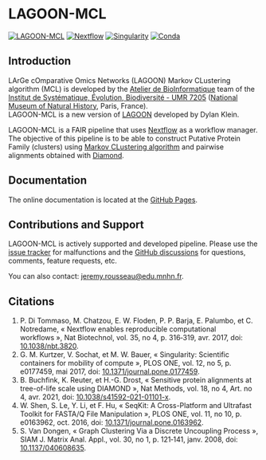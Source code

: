 # LAGOON-MCL

[![LAGOON-MCL](https://img.shields.io/badge/LAGOON--MCL-v1.0.0-red?labelColor=000000)](https://jroussea.github.io/LAGOON-MCL/)
[![Nextflow](https://img.shields.io/badge/nextflow_DSL2-%E2%89%A5_2.10.0-23aa62?labelColor=000000)](https://www.nextflow.io/)
[![Singularity](https://img.shields.io/badge/run_with-singularity-1d355c?labelColor=000000)](https://sylabs.io/singularity/)
[![Conda](https://img.shields.io/badge/run_with-conda-3eb049?logo=anaconda&labelColor=000000)](https://docs.conda.io/projects/conda/en/stable/)

## Introduction

LArGe cOmparative Omics Networks (LAGOON) Markov CLustering algorithm (MCL) is developed by the [Atelier de BioInformatique](https://bioinfo.mnhn.fr/abi/presentation.FR.html?target=_blank) team of the [Institut de Systématique, Évolution, Biodiversité - UMR 7205](https://isyeb.mnhn.fr/fr?target=_blank) ([National Museum of Natural History](https://www.mnhn.fr/fr?target=_blank), Paris, France).\
LAGOON-MCL is a new version of [LAGOON](https://github.com/Dylkln/LAGOON.git?target="_blank") developed by Dylan Klein.

LAGOON-MCL is a FAIR pipeline that uses [Nextflow](https://www.nextflow.io/?target=_blank) as a workflow manager.\
The objective of this pipeline is to be able to construct Putative Protein Family (clusters) using [Markov CLustering algorithm](https://github.com/micans/mcl?target=_blank) and pairwise alignments obtained with [Diamond](https://github.com/bbuchfink/diamond?target=_blank).

## Documentation

The online documentation is located at the [GitHub Pages](https://jroussea.github.io/LAGOON-MCL/?target=_blank).

## Contributions and Support

LAGOON-MCL is actively supported and developed pipeline. Please use the [issue tracker](https://github.com/jroussea/LAGOON-MCL/issues?target=_blank) for malfunctions and the [GitHub discussions](https://github.com/jroussea/LAGOON-MCL/discussions/1?target=_blank) for questions, comments, feature requests, etc.

You can also contact: [jeremy.rousseau@edu.mnhn.fr](mailto:jeremy.rousseau@edu.mnhn.fr?target=_blank).

## Citations

1. P. Di Tommaso, M. Chatzou, E. W. Floden, P. P. Barja, E. Palumbo, et C. Notredame, « Nextflow enables reproducible computational workflows », Nat Biotechnol, vol. 35, no 4, p. 316‑319, avr. 2017, doi: [10.1038/nbt.3820](https://doi.org/10.1038/nbt.3820?target=_blank).
2. G. M. Kurtzer, V. Sochat, et M. W. Bauer, « Singularity: Scientific containers for mobility of compute », PLOS ONE, vol. 12, no 5, p. e0177459, mai 2017, doi: [10.1371/journal.pone.0177459](https://doi.org/10.1371/journal.pone.0177459?target=_blank).
3. B. Buchfink, K. Reuter, et H.-G. Drost, « Sensitive protein alignments at tree-of-life scale using DIAMOND », Nat Methods, vol. 18, no 4, Art. no 4, avr. 2021, doi: [10.1038/s41592-021-01101-x](https://doi.org/10.1038/s41592-021-01101-x?target=_blank).
4. W. Shen, S. Le, Y. Li, et F. Hu, « SeqKit: A Cross-Platform and Ultrafast Toolkit for FASTA/Q File Manipulation », PLOS ONE, vol. 11, no 10, p. e0163962, oct. 2016, doi: [10.1371/journal.pone.0163962](https://doi.org/10.1371/journal.pone.0163962?target=_blank).
5. S. Van Dongen, « Graph Clustering Via a Discrete Uncoupling Process », SIAM J. Matrix Anal. Appl., vol. 30, no 1, p. 121‑141, janv. 2008, doi: [10.1137/040608635](https://doi.org/10.1137/040608635?target=_blank).
